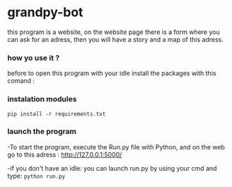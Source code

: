 # grandpy-bot

this program is a website, on the website page there is a form where you can ask for an adress, then you will have a story and a map of this adress.

### how yo use it ?
before to open this program with your idle install the packages with this comand :
### instalation modules
`pip install -r requirements.txt`

### launch the program
-To start the program, execute the Run.py file with Python, and on the web go to this adress : http://127.0.0.1:5000/

-if you don't have an idle:
you can launch run.py by using your cmd and type:
`python run.py`

